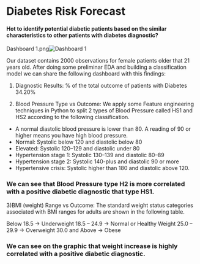 # Diabetes Risk Forecast

#### Hot to identify potential diabetic patients based on the similar characteristics to other patients with diabetes diagnostic?

Dashboard 1.png![Dashboard 1](https://user-images.githubusercontent.com/77758249/126440042-840629f4-ade0-4d12-b551-bf69fb5c165e.png)

Our dataset contains 2000 observations for female patients older that 21 years old. After doing some preliminar EDA and building a classification model we can share the following dashboard with this findings:

1) Diagnostic Results: % of the total outcome of patients with Diabetes 34.20%

2) Blood Pressure Type vs Outcome: We apply some Feature engineering techniques in Python to split 2 types of Blood Pressure called HS1 and HS2 according to the following classification.
- A normal diastolic blood pressure is lower than 80. A reading of 90 or higher means you have high blood pressure.
- Normal: Systolic below 120 and diastolic below 80
- Elevated: Systolic 120–129 and diastolic under 80
- Hypertension stage 1: Systolic 130–139 and diastolic 80–89
- Hypertension stage 2: Systolic 140-plus and diastolic 90 or more
- Hypertensive crisis: Systolic higher than 180 and diastolic above 120.

### We can see that Blood Pressure type H2 is more correlated with a positive diabetic diagnostic that type HS1.

3)BMI (weight) Range vs Outcome: The standard weight status categories associated with BMI ranges for adults are shown in the following table.

Below 18.5 -> Underweight
18.5 – 24.9 -> Normal or Healthy Weight
25.0 – 29.9 -> Overweight
30.0 and Above -> Obese

### We can see on the graphic that weight increase is highly correlated with a positive diabetic diagnostic. 
